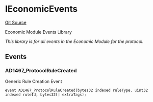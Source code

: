 # IEconomicEvents
[Git Source](https://github.com/thrackle-io/tron/blob/a6e068f4bc8dd6e86015430d874759ac1519196d/src/common/IEvents.sol)

Economic Module Events Library

*This library is for all events in the Economic Module for the protocol.*


## Events
### AD1467_ProtocolRuleCreated
Generic Rule Creation Event


```solidity
event AD1467_ProtocolRuleCreated(bytes32 indexed ruleType, uint32 indexed ruleId, bytes32[] extraTags);
```

